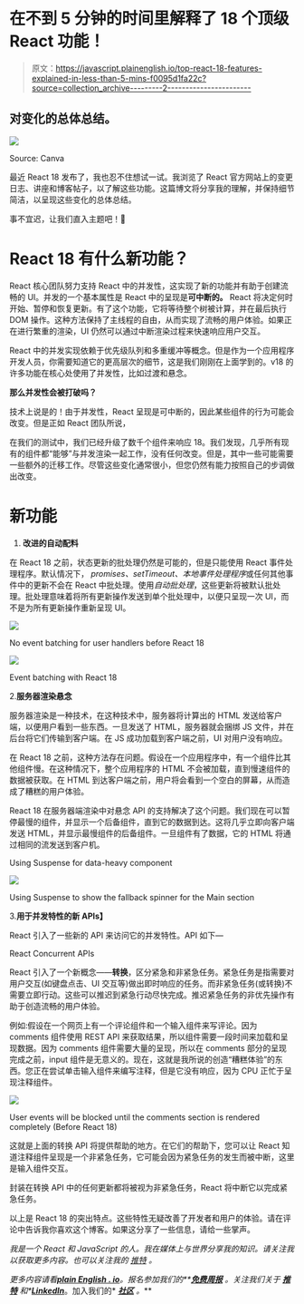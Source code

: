 # 在不到 5 分钟的时间里解释了 18 个顶级 React 功能！

> 原文：<https://javascript.plainenglish.io/top-react-18-features-explained-in-less-than-5-mins-f0095d1fa22c?source=collection_archive---------2----------------------->

## 对变化的总体总结。

![](img/8fbbf83e4bf345d48a2e5f5790e5767f.png)

Source: Canva

最近 React 18 发布了，我也忍不住想试一试。我浏览了 React 官方网站上的变更日志、讲座和博客帖子，以了解这些功能。这篇博文将分享我的理解，并保持细节简洁，以呈现这些变化的总体总结。

事不宜迟，让我们直入主题吧！🦘

# React 18 有什么新功能？

React 核心团队努力支持 React 中的并发性，这实现了新的功能并有助于创建流畅的 UI。并发的一个基本属性是 React 中的呈现是**可中断的。** React 将决定何时开始、暂停和恢复更新。有了这个功能，它将等待整个树被计算，并在最后执行 DOM 操作。这种方法保持了主线程的自由，从而实现了流畅的用户体验。如果正在进行繁重的渲染，UI 仍然可以通过中断渲染过程来快速响应用户交互。

React 中的并发实现依赖于优先级队列和多重缓冲等概念。但是作为一个应用程序开发人员，你需要知道它的更高层次的细节，这是我们刚刚在上面学到的。v18 的许多功能在核心处使用了并发性，比如过渡和悬念。

**那么并发性会被打破吗？**

技术上说是的！由于并发性，React 呈现是可中断的，因此某些组件的行为可能会改变。但是正如 React 团队所说，

在我们的测试中，我们已经升级了数千个组件来响应 18。我们发现，几乎所有现有的组件都“能够”与并发渲染一起工作，没有任何改变。但是，其中一些可能需要一些额外的迁移工作。尽管这些变化通常很小，但您仍然有能力按照自己的步调做出改变。

# 新功能

1.  **改进的自动配料**

在 React 18 之前，状态更新的批处理仍然是可能的，但是只能使用 React 事件处理程序。默认情况下， *promises、setTimeout、本地事件处理程序*或任何其他事件中的更新不会在 React 中批处理。使用*自动批处理*，这些更新将被默认批处理。批处理意味着将所有更新操作发送到单个批处理中，以便只呈现一次 UI，而不是为所有更新操作重新呈现 UI。

![](img/30b13db7c14570edb8430e51031f672c.png)

No event batching for user handlers before React 18

![](img/c3689cc577d015fea43c42d394f05f47.png)

Event batching with React 18

2.**服务器渲染悬念**

服务器渲染是一种技术，在这种技术中，服务器将计算出的 HTML 发送给客户端，以便用户看到一些东西。一旦发送了 HTML，服务器就会捆绑 JS 文件，并在后台将它们传输到客户端。在 JS 成功加载到客户端之前，UI 对用户没有响应。

在 React 18 之前，这种方法存在问题。假设在一个应用程序中，有一个组件比其他组件慢。在这种情况下，整个应用程序的 HTML 不会被加载，直到慢速组件的数据被获取。在 HTML 到达客户端之前，用户将会看到一个空白的屏幕，从而造成了糟糕的用户体验。

React 18 在服务器端渲染中对悬念 API 的支持解决了这个问题。我们现在可以暂停最慢的组件，并显示一个后备组件，直到它的数据到达。这将几乎立即向客户端发送 HTML，并显示最慢组件的后备组件。一旦组件有了数据，它的 HTML 将通过相同的流发送到客户机。

Using Suspense for data-heavy component

![](img/25f8e93cc58b6618b82dbf202ce111ac.png)

Using Suspense to show the fallback spinner for the Main section

3.**用于并发特性的新 APIs】**

React 引入了一些新的 API 来访问它的并发特性。API 如下—

React Concurrent APIs

React 引入了一个新概念——**转换**，区分紧急和非紧急任务。紧急任务是指需要对用户交互(如键盘点击、UI 交互等)做出即时响应的任务。而非紧急任务(或转换)不需要立即行动。这些可以推迟到紧急行动尽快完成。推迟紧急任务的非优先操作有助于创造流畅的用户体验。

例如:假设在一个网页上有一个评论组件和一个输入组件来写评论。因为 comments 组件使用 REST API 来获取结果，所以组件需要一段时间来加载和呈现数据。因为 comments 组件需要大量的呈现，所以在 comments 部分的呈现完成之前，input 组件是无意义的。现在，这就是我所说的创造“糟糕体验”的东西。您正在尝试单击输入组件来编写注释，但是它没有响应，因为 CPU 正忙于呈现注释组件。

![](img/9cd8b821d92f3b573def83d3c7cd5670.png)

User events will be blocked until the comments section is rendered completely (Before React 18)

这就是上面的转换 API 将提供帮助的地方。在它们的帮助下，您可以让 React 知道注释组件呈现是一个非紧急任务，它可能会因为紧急任务的发生而被中断，这里是输入组件交互。

封装在转换 API 中的任何更新都将被视为非紧急任务，React 将中断它以完成紧急任务。

以上是 React 18 的突出特点。这些特性无疑改善了开发者和用户的体验。请在评论中告诉我你喜欢这个博客。如果这分享了一些信息，请给一些掌声。

*我是一个 React 和 JavaScript 的人。我在媒体上与世界分享我的知识。请关注我以获取更多内容。也可以关注我的* [*推特*](https://twitter.com/utkarsh22garg) *。*

*更多内容请看*[***plain English . io***](https://plainenglish.io/)*。报名参加我们的**[***免费周报***](http://newsletter.plainenglish.io/) *。关注我们关于* [***推特***](https://twitter.com/inPlainEngHQ) *和**[***LinkedIn***](https://www.linkedin.com/company/inplainenglish/)*。加入我们的* [***社区***](https://discord.gg/GtDtUAvyhW) *。***